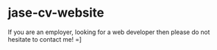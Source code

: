 # jase-cv-website
If you are an employer, looking for a web developer then please do not hesitate to contact me! =]
